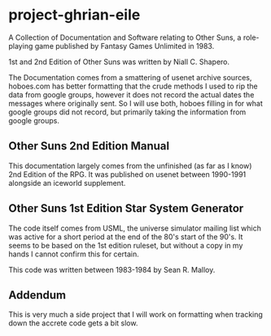 # project-ghrian-eile
A Collection of Documentation and Software relating to Other Suns, a role-playing game published by Fantasy Games Unlimited in 1983.

1st and 2nd Edition of Other Suns was written by Niall C. Shapero.

The Documentation comes from a smattering of usenet archive sources, hoboes.com has better formatting that the crude methods I used to rip the data from 
google groups, however it does not record the actual dates the messages where originally sent. So I will use both, hoboes filling in for what google groups did 
not record, but primarily taking the information from google groups.

## Other Suns 2nd Edition Manual
This documentation largely comes from the unfinished (as far as I know) 2nd Edition of the RPG. It was published on usenet between 1990-1991 alongside an 
iceworld supplement.

## Other Suns 1st Edition Star System Generator
The code itself comes from USML, the universe simulator mailing list which was active for a short period at the end of the 80's start of the 90's. It seems 
to be based on the 1st edition ruleset, but without a copy in my hands I cannot confirm this for certain.

This code was written between 1983-1984 by Sean R. Malloy.

## Addendum
This is very much a side project that I will work on formatting when tracking down the accrete code gets a bit slow.